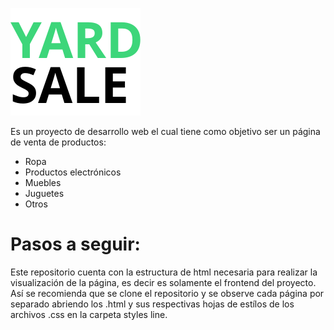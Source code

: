 ![](https://raw.githubusercontent.com/Wiz80/Yard-Sale/cb1ad487ac293079225badf5a0a45a9477c2af25/images/yard-sale-logo-2.svg)

Es un proyecto de desarrollo web el cual tiene como objetivo ser un página de venta de productos:

- Ropa 
- Productos electrónicos
- Muebles 
- Juguetes 
- Otros

# Pasos a seguir:

Este repositorio cuenta con la estructura de html necesaria para realizar la visualización de la página, es decir es solamente el frontend del proyecto. Así se recomienda que se clone el repositorio y se observe cada página por separado abriendo los .html y sus respectivas hojas de estílos de los archivos .css en la carpeta styles 
line. 
